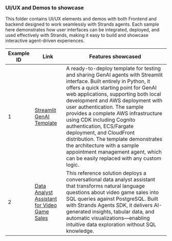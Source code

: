 ### UI/UX and Demos to showcase

This folder contains UI/UX elements and demos with both Frontend and backend designed to work seamlessly with Strands agents. Each sample here demonstrates how user interfaces can be integrated, deployed, and used effectively with Strands, making it easy to build and showcase interactive agent-driven experiences.

| Example ID  | Link                                                                  | Features showcased                                                      |
|-------------|-----------------------------------------------------------------------|-------------------------------------------------------------------------|
| 1           | [Streamlit GenAI Template](./01-streamlit-template/)                | A ready-to-deploy template for testing and sharing GenAI agents with Streamlit interface. Built entirely in Python, it offers a quick starting point for GenAI web applications, supporting both local development and AWS deployment with user authentication. The sample provides a complete AWS infrastructure using CDK including Cognito authentication, ECS/Fargate deployment, and CloudFront distribution. The template demonstrates the architecture with a sample appointment management agent, which can be easily replaced with any custom logic.        |
| 2           | [Data Analyst Assistant for Video Game Sales](./02-video-games-sales-assistant/)                  | This reference solution deploys a conversational data analyst assistant that transforms natural language questions about video game sales into SQL queries against PostgreSQL. Built with Strands Agents SDK, it delivers AI-generated insights, tabular data, and automatic visualizations—enabling intuitive data exploration without SQL knowledge. |